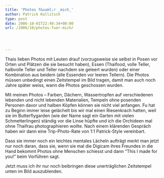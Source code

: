 ```yaml
---
title: 'Photos f&uuml;r _mich_'
author: Patrick Kollitsch
type: post
date: 2006-10-01T22:49:34+00:00
url: /2006/10/photos-fuer-mich/




---
```

Thais lieben Photos mit Leuten drauf (vorzugsweise sie selbst in Posen vor Orten und Pl&auml;tzen die sie besucht haben), Essen (Thaifood, volle Teller, halbvolle Teller und Teller nachdem sie geleert wurden) oder einer Kombination aus beidem (alle Essenden vor leeren Tellern). Die Photos m&uuml;ssen unbedingt einen Zeitstempel im Bild tragen, damit man auch noch Jahre sp&auml;ter weiss, wann die Photos geschossen wurden.

Mit meinen Photos &#8211; Farben, D&auml;chern, Wassertropfen auf verschiedenen lebenden und nicht lebenden Materialien, Tempeln ohne posenden Personen davor und halben K&ouml;pfen k&ouml;nnen sie nicht viel anfangen. Fu hat zu Beginn immer leise gel&auml;chelt bis wir mal einen Riesenkrach hatten, weil sie im Butterflygarden (wie der Name sagt ein Garten mit vielen Schmetterlingen) st&auml;ndig vor die Linse h&uuml;pfte und ich die Orchideen mal ohne Thaifrau photographieren wollte. Nach einem kl&auml;renden Gespr&auml;ch haben wir dann eine Trip-Photo-Rate von 1:1 Patrick-Style vereinbart.

Dass sie immer noch ein leichtes mentales L&auml;cheln auftr&auml;gt merkt man jetzt nur noch daran, dass sie, wenn sie mal die Digicam ihres Freundes in die Hand bekommt Photos ohne Menschen schiesst und dann &#8220;This I made for you!&#8221; beim Vorf&uuml;hren sagt. 

Jetzt muss ich ihr nur noch beibringen diese unertr&auml;glichen Zeitstempel unten im Bild auszublenden.
